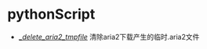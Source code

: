 # pythonScript

 

-  [*_delete_aria2_tmpfile*](https://github.com/Elietio/pythonScript/blob/master/_delete_aria2_tmpfile.py)  清除aria2下载产生的临时.aria2文件

